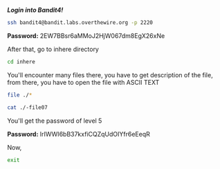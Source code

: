 ***Login into Bandit4!***
```bash
ssh bandit4@bandit.labs.overthewire.org -p 2220
```
**Password:** 2EW7BBsr6aMMoJ2HjW067dm8EgX26xNe

 After that, go to inhere directory
```bash
cd inhere
```
You'll encounter many files there, you have to get description of the file, from there, you have to open the file with ASCII TEXT

```bash
file ./*
```
```bash
cat ./-file07
```
You'll get the password of level 5

**Password:** lrIWWI6bB37kxfiCQZqUdOIYfr6eEeqR

Now,

```bash
exit
```